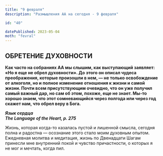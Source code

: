 ```yaml
---
title: "9 февраля"
description: "Размышления АА на сегодня - 9 февраля"

id: "40"

datePublished: 2023-05-04
moth: "fevral"
---
```


## ОБРЕТЕНИЕ ДУХОВНОСТИ

**Как часто на собраниях АА мы слышим, как выступающий заявляет: «Но я еще не
обрел духовности». До этого он описал чудеса преображения, которые произошли в
нем, — не только освобождение от алкоголя, но и полное изменение отношения к
жизни и самой жизни. Почти всем присутствующим очевидно, что он уже получил
самый важный дар, но сам об этом, похоже, еще не знает. Мы-то хорошо знаем,
что этот сомневающийся через полгода или через год скажет нам, что обрел веру
в Бога.**

**_Язык сердца  
The Language of the Heart, p. 275_**

Жизнь, которая когда-то казалась пустой и лишенной смысла, сегодня полна и
радостна — осознание этого стало моим духовным опытом. Ежедневная молитва и
медитация, жизнь по Двенадцати Шагам принесли мне внутренний покой и чувство
причастности, о которых я не мог и мечтать, когда пил.
